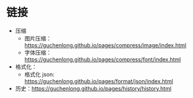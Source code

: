 # 链接

- 压缩
  - 图片压缩：https://guchenlong.github.io/pages/compress/image/index.html
  - 字体压缩：https://guchenlong.github.io/pages/compress/font/index.html
- 格式化：
  - 格式化 json: https://guchenlong.github.io/pages/format/json/index.html
- 历史：https://guchenlong.github.io/pages/history/history.html
